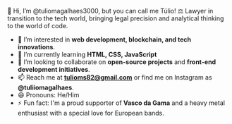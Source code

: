 👋 Hi, I’m @tuliomagalhaes3000, but you can call me Túlio!
⚖️ Lawyer in transition to the tech world, bringing legal precision and analytical thinking to the world of code.  

- 👀 I’m interested in **web development, blockchain, and tech innovations**.  
- 🌱 I’m currently learning **HTML, CSS, JavaScript**  
- 💼 I’m looking to collaborate on **open-source projects** and **front-end development initiatives**.  
- 📫 Reach me at **tulioms82@gmail.com** or find me on Instagram as **@tuliiomagalhaes**.  
- 😄 Pronouns: He/Him  
- ⚡ Fun fact: I'm a proud supporter of **Vasco da Gama** and a heavy metal enthusiast with a special love for European bands.

<!---
tuliomagalhaes3000/tuliomagalhaes3000 is a ✨ special ✨ repository because its `README.md` (this file) appears on your GitHub profile.
You can click the Preview link to take a look at your changes.
--->
